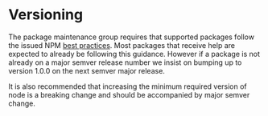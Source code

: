 # Versioning 

The package maintenance group requires that supported packages follow the issued 
NPM [best practices](https://docs.npmjs.com/about-semantic-versioning). Most packages 
that receive help are expected to already be following this guidance. However if a 
package is not already on a major semver release number we insist on bumping up 
to version 1.0.0 on the next semver major release.

It is also recommended that increasing the minimum required version of node is a 
breaking change and should be accompanied by major semver change.
